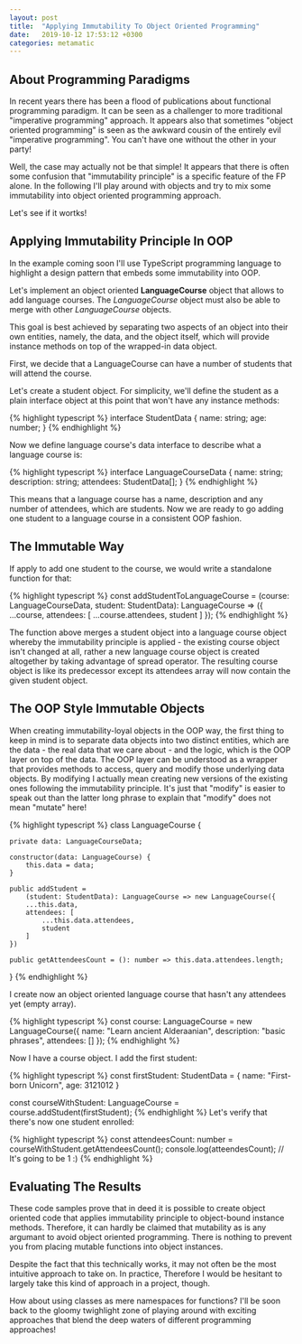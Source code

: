 ```yaml
---
layout: post
title:  "Applying Immutability To Object Oriented Programming"
date:   2019-10-12 17:53:12 +0300
categories: metamatic
---
```


## About Programming Paradigms

In recent years there has been a flood of publications about functional programming
paradigm. It can be seen as a challenger to more traditional "imperative programming" approach. It appears also that
sometimes "object oriented programming" is seen as the awkward cousin 
of the entirely evil "imperative programming". You can't have one without the other in your party! 

Well, the case may actually not be that simple! It appears that there is often some confusion 
that "immutability principle" is a specific feature of the FP alone.
In the following I'll play around with objects and try to mix some immutability into object oriented programming approach.

Let's see if it wortks!

## Applying Immutability Principle In OOP

In the example coming soon I'll use TypeScript programming language to highlight a design
pattern that embeds some immutability into OOP.

Let's implement an object oriented **LanguageCourse** object that allows to add language courses. The
*LanguageCourse* object must also be able to merge with other *LanguageCourse* objects.

This goal is best achieved by separating two aspects of an object into their own entities, namely, the data, and the object
itself, which will provide instance methods on top of the wrapped-in data object.

First, we decide that a LanguageCourse can have a number of students that will attend the course.

Let's create a student object. For simplicity, we'll define the student as a plain interface object at this point 
that won't have any instance methods:

{% highlight typescript %}
interface StudentData {
  name: string;
  age: number;
}
{% endhighlight %}

Now we define language course's data interface to describe what a language course is: 

{% highlight typescript %}
interface LanguageCourseData {
   name: string;
   description: string;
   attendees: StudentData[];
}
{% endhighlight %}

This means that a language course has a name, description and any number of attendees, which are students.
Now we are ready to go adding one student to a language course in a consistent OOP fashion. 

## The Immutable Way

If apply  to add one student to the course, 
we would write a standalone function for that:

{% highlight typescript %}
const addStudentToLanguageCourse = 
    (course: LanguageCourseData, student: StudentData): LanguageCourse => ({
    ...course,
    attendees: [
        ...course.attendees,
        student
    ]
});
{% endhighlight %}

The function above merges a student object into a language course object whereby the immutability 
principle is applied - the existing course object isn't changed at all, rather a new language course object
is created altogether by taking advantage of spread operator.
The resulting course object is like its predecessor except its attendees array will now contain the given student object.

## The OOP Style Immutable Objects

When creating immutability-loyal objects in the OOP way, the first thing to keep in mind is to separate data objects
into two distinct entities, which are the data - the real data that we care about - and the logic, which is the
OOP layer on top of the data. The OOP layer can be understood as a wrapper that provides methods to access, query and
modify those underlying data objects. By modifying I actually mean creating new versions of the existing ones following
the immutability principle. It's just that "modify" is easier to speak out than the latter long phrase to explain
that "modify" does not mean "mutate" here!

{% highlight typescript %}
class LanguageCourse {

    private data: LanguageCourseData;
    
    constructor(data: LanguageCourse) {
        this.data = data;
    }
    
    public addStudent = 
        (student: StudentData): LanguageCourse => new LanguageCourse({
        ...this.data,
        attendees: [
            ...this.data.attendees,
            student
        ]
    })
    
    public getAttendeesCount = (): number => this.data.attendees.length;
    
}
{% endhighlight %}

I create now an object oriented language course that hasn't any attendees yet (empty array).

{% highlight typescript %}
const course: LanguageCourse = new LanguageCourse({
    name: "Learn ancient Alderaanian",
    description: "basic phrases",
    attendees: []
});
{% endhighlight %}

Now I have a course object. I add the first student:

{% highlight typescript %}
const firstStudent: StudentData = {
  name: "First-born Unicorn",
  age: 3121012
}

const courseWithStudent: LanguageCourse = course.addStudent(firstStudent);
{% endhighlight %}
Let's verify that there's now one student enrolled:

{% highlight typescript %}
const attendeesCount: number = courseWithStudent.getAttendeesCount();
console.log(atteendesCount);
// It's going to be 1 :)
{% endhighlight %}

## Evaluating The Results

These code samples prove that in deed it is possible to create object oriented
code that applies immutability principle to object-bound instance methods. Therefore,
it can hardly be claimed that mutability as is any argumant to avoid object 
oriented programming. There is nothing to prevent you from placing
mutable functions into object instances.

Despite the fact that this technically works, it may not often 
be the most intuitive approach to take on. In practice,
Therefore I would be hesitant to largely take this kind of approach in a project, though.

How about using classes as mere namespaces for functions? 
I'll be soon back to the gloomy twighlight zone of playing around
with exciting approaches that blend the deep waters of different programming approaches!
